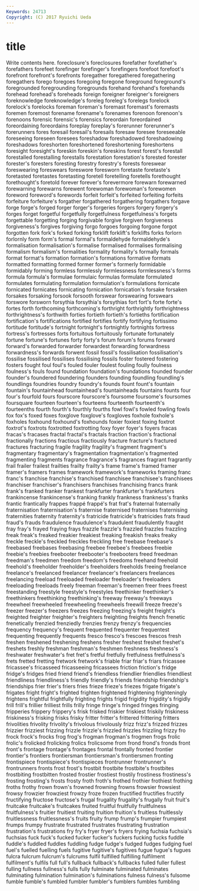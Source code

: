 ```yaml
---
Keywords: 24713 
Copyright: (C) 2017 Ryuichi Ueda
---
```


# title

Write contents here.
foreclosure's foreclosures forefather forefather's forefathers forefeet forefinger forefinger's forefingers forefoot
forefoot's forefront forefront's forefronts foregather foregathered foregathering foregathers forego foregoes
foregoing foregone foreground foreground's foregrounded foregrounding foregrounds forehand forehand's forehands
forehead forehead's foreheads foreign foreigner foreigner's foreigners foreknowledge foreknowledge's foreleg
foreleg's forelegs forelock forelock's forelocks foreman foreman's foremast foremast's foremasts
foremen foremost forename forename's forenames forenoon forenoon's forenoons forensic forensic's
forensics foreordain foreordained foreordaining foreordains foreplay foreplay's forerunner forerunner's forerunners
fores foresail foresail's foresails foresaw foresee foreseeable foreseeing foreseen foresees
foreshadow foreshadowed foreshadowing foreshadows foreshorten foreshortened foreshortening foreshortens foresight foresight's
foreskin foreskin's foreskins forest forest's forestall forestalled forestalling forestalls forestation
forestation's forested forester forester's foresters foresting forestry forestry's forests foreswear
foreswearing foreswears foreswore foresworn foretaste foretaste's foretasted foretastes foretasting foretell
foretelling foretells forethought forethought's foretold forever forever's forevermore forewarn forewarned
forewarning forewarns forewent forewoman forewoman's forewomen foreword foreword's forewords forfeit
forfeit's forfeited forfeiting forfeits forfeiture forfeiture's forgather forgathered forgathering forgathers
forgave forge forge's forged forger forger's forgeries forgers forgery forgery's
forges forget forgetful forgetfully forgetfulness forgetfulness's forgets forgettable forgetting forging
forgivable forgive forgiven forgiveness forgiveness's forgives forgiving forgo forgoes forgoing
forgone forgot forgotten fork fork's forked forking forklift forklift's forklifts
forks forlorn forlornly form form's formal formal's formaldehyde formaldehyde's formalisation
formalisation's formalise formalised formalises formalising formalism formalism's formalities formality formality's
formally formals format format's formation formation's formations formative formats formatted
formatting formed former former's formerly formidable formidably forming formless formlessly
formlessness formlessness's forms formula formula's formulae formulaic formulas formulate formulated
formulates formulating formulation formulation's formulations fornicate fornicated fornicates fornicating fornication
fornication's forsake forsaken forsakes forsaking forsook forsooth forswear forswearing forswears
forswore forsworn forsythia forsythia's forsythias fort fort's forte forte's fortes
forth forthcoming forthcoming's forthright forthrightly forthrightness forthrightness's forthwith forties fortieth
fortieth's fortieths fortification fortification's fortifications fortified fortifies fortify fortifying fortissimo
fortitude fortitude's fortnight fortnight's fortnightly fortnights fortress fortress's fortresses forts
fortuitous fortuitously fortunate fortunately fortune fortune's fortunes forty forty's forum
forum's forums forward forward's forwarded forwarder forwardest forwarding forwardness forwardness's
forwards forwent fossil fossil's fossilisation fossilisation's fossilise fossilised fossilises fossilising
fossils foster fostered fostering fosters fought foul foul's fouled fouler
foulest fouling foully foulness foulness's fouls found foundation foundation's foundations
founded founder founder's foundered foundering founders founding foundling foundling's foundlings
foundries foundry foundry's founds fount fount's fountain fountain's fountainhead fountainhead's
fountainheads fountains founts four four's fourfold fours fourscore fourscore's foursome
foursome's foursomes foursquare fourteen fourteen's fourteens fourteenth fourteenth's fourteenths fourth
fourth's fourthly fourths fowl fowl's fowled fowling fowls fox fox's
foxed foxes foxglove foxglove's foxgloves foxhole foxhole's foxholes foxhound foxhound's
foxhounds foxier foxiest foxing foxtrot foxtrot's foxtrots foxtrotted foxtrotting foxy
foyer foyer's foyers fracas fracas's fracases fractal fractal's fractals fraction
fraction's fractional fractionally fractions fractious fractiously fracture fracture's fractured fractures
fracturing fragile fragility fragility's fragment fragment's fragmentary fragmentary's fragmentation fragmentation's
fragmented fragmenting fragments fragrance fragrance's fragrances fragrant fragrantly frail frailer
frailest frailties frailty frailty's frame frame's framed framer framer's framers
frames framework framework's frameworks framing franc franc's franchise franchise's franchised
franchisee franchisee's franchisees franchiser franchiser's franchisers franchises franchising francs frank
frank's franked franker frankest frankfurter frankfurter's frankfurters frankincense frankincense's franking
frankly frankness frankness's franks frantic frantically frappes frappé frappé's frat
frat's fraternal fraternally fraternisation fraternisation's fraternise fraternised fraternises fraternising fraternities
fraternity fraternity's fratricide fratricide's fratricides frats fraud fraud's frauds fraudulence
fraudulence's fraudulent fraudulently fraught fray fray's frayed fraying frays frazzle
frazzle's frazzled frazzles frazzling freak freak's freaked freakier freakiest freaking
freakish freaks freaky freckle freckle's freckled freckles freckling free freebase
freebase's freebased freebases freebasing freebee freebee's freebees freebie freebie's freebies
freebooter freebooter's freebooters freed freedman freedman's freedmen freedom freedom's freedoms
freehand freehold freehold's freeholder freeholder's freeholders freeholds freeing freelance freelance's
freelanced freelancer freelancer's freelancers freelances freelancing freeload freeloaded freeloader freeloader's
freeloaders freeloading freeloads freely freeman freeman's freemen freer frees freest
freestanding freestyle freestyle's freestyles freethinker freethinker's freethinkers freethinking freethinking's freeway
freeway's freeways freewheel freewheeled freewheeling freewheels freewill freeze freeze's freezer
freezer's freezers freezes freezing freezing's freight freight's freighted freighter freighter's
freighters freighting freights french frenetic frenetically frenzied frenziedly frenzies frenzy
frenzy's frequencies frequency frequency's frequent frequented frequenter frequentest frequenting frequently
frequents fresco fresco's frescoes frescos fresh freshen freshened freshening freshens
fresher freshest freshet freshet's freshets freshly freshman freshman's freshmen freshness
freshness's freshwater freshwater's fret fret's fretful fretfully fretfulness fretfulness's frets
fretted fretting fretwork fretwork's friable friar friar's friars fricassee fricassee's
fricasseed fricasseeing fricassees friction friction's fridge fridge's fridges fried friend
friend's friendless friendlier friendlies friendliest friendliness friendliness's friendly friendly's friends
friendship friendship's friendships frier frier's friers fries frieze frieze's friezes
frigate frigate's frigates fright fright's frighted frighten frightened frightening frighteningly
frightens frightful frightfully frighting frights frigid frigidity frigidity's frigidly frill
frill's frillier frilliest frills frilly fringe fringe's fringed fringes fringing
fripperies frippery frippery's frisk frisked friskier friskiest friskily friskiness friskiness's
frisking frisks frisky fritter fritter's frittered frittering fritters frivolities frivolity
frivolity's frivolous frivolously frizz frizz's frizzed frizzes frizzier frizziest frizzing
frizzle frizzle's frizzled frizzles frizzling frizzy fro frock frock's frocks
frog frog's frogman frogman's frogmen frogs frolic frolic's frolicked frolicking
frolics frolicsome from frond frond's fronds front front's frontage frontage's
frontages frontal frontally fronted frontier frontier's frontiers frontiersman frontiersman's frontiersmen
fronting frontispiece frontispiece's frontispieces frontrunner frontrunner's frontrunners fronts frost frost's
frostbit frostbite frostbite's frostbites frostbiting frostbitten frosted frostier frostiest frostily
frostiness frostiness's frosting frosting's frosts frosty froth froth's frothed frothier
frothiest frothing froths frothy frown frown's frowned frowning frowns frowsier
frowsiest frowsy frowzier frowziest frowzy froze frozen fructified fructifies fructify
fructifying fructose fructose's frugal frugality frugality's frugally fruit fruit's fruitcake
fruitcake's fruitcakes fruited fruitful fruitfully fruitfulness fruitfulness's fruitier fruitiest fruiting
fruition fruition's fruitless fruitlessly fruitlessness fruitlessness's fruits fruity frump frump's
frumpier frumpiest frumps frumpy frustrate frustrated frustrates frustrating frustration frustration's
frustrations fry fry's fryer fryer's fryers frying fuchsia fuchsia's fuchsias
fuck fuck's fucked fucker fucker's fuckers fucking fucks fuddle fuddle's
fuddled fuddles fuddling fudge fudge's fudged fudges fudging fuel fuel's
fuelled fuelling fuels fugitive fugitive's fugitives fugue fugue's fugues fulcra
fulcrum fulcrum's fulcrums fulfil fulfilled fulfilling fulfilment fulfilment's fulfils full
full's fullback fullback's fullbacks fulled fuller fullest fulling fullness fullness's
fulls fully fulminate fulminated fulminates fulminating fulmination fulmination's fulminations fulness
fulness's fulsome fumble fumble's fumbled fumbler fumbler's fumblers fumbles fumbling
